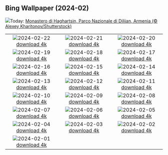 ## Bing Wallpaper (2024-02)
![](https://www.bing.com/th?id=OHR.HaghartsinMonastery_IT-IT8194609337_UHD.jpg&w=1000)Today: [Monastero di Haghartsin, Parco Nazionale di Dilijan, Armenia (© Alexey Kharitonov/Shutterstock)](https://www.bing.com/th?id=OHR.HaghartsinMonastery_IT-IT8194609337_UHD.jpg)

|      |      |      |
| :----: | :----: | :----: |
|![](https://www.bing.com/th?id=OHR.BrightonBoxes_IT-IT6630946422_UHD.jpg&pid=hp&w=384&h=216&rs=1&c=4)2024-02-22 [download 4k](https://www.bing.com/th?id=OHR.BrightonBoxes_IT-IT6630946422_UHD.jpg)|![](https://www.bing.com/th?id=OHR.YosemiteFirefall_IT-IT1880342554_UHD.jpg&pid=hp&w=384&h=216&rs=1&c=4)2024-02-21 [download 4k](https://www.bing.com/th?id=OHR.YosemiteFirefall_IT-IT1880342554_UHD.jpg)|![](https://www.bing.com/th?id=OHR.PeakDistrictNP_IT-IT5172127370_UHD.jpg&pid=hp&w=384&h=216&rs=1&c=4)2024-02-20 [download 4k](https://www.bing.com/th?id=OHR.PeakDistrictNP_IT-IT5172127370_UHD.jpg)|
|![](https://www.bing.com/th?id=OHR.CarnavalTenerife_IT-IT6859565404_UHD.jpg&pid=hp&w=384&h=216&rs=1&c=4)2024-02-19 [download 4k](https://www.bing.com/th?id=OHR.CarnavalTenerife_IT-IT6859565404_UHD.jpg)|![](https://www.bing.com/th?id=OHR.DominicaWhales_IT-IT8820553852_UHD.jpg&pid=hp&w=384&h=216&rs=1&c=4)2024-02-18 [download 4k](https://www.bing.com/th?id=OHR.DominicaWhales_IT-IT8820553852_UHD.jpg)|![](https://www.bing.com/th?id=OHR.LakeDolomites_IT-IT2963188233_UHD.jpg&pid=hp&w=384&h=216&rs=1&c=4)2024-02-17 [download 4k](https://www.bing.com/th?id=OHR.LakeDolomites_IT-IT2963188233_UHD.jpg)|
|![](https://www.bing.com/th?id=OHR.BackyardBird_IT-IT6515911686_UHD.jpg&pid=hp&w=384&h=216&rs=1&c=4)2024-02-16 [download 4k](https://www.bing.com/th?id=OHR.BackyardBird_IT-IT6515911686_UHD.jpg)|![](https://www.bing.com/th?id=OHR.HippopotamusDay_IT-IT9950254763_UHD.jpg&pid=hp&w=384&h=216&rs=1&c=4)2024-02-15 [download 4k](https://www.bing.com/th?id=OHR.HippopotamusDay_IT-IT9950254763_UHD.jpg)|![](https://www.bing.com/th?id=OHR.BowingCrane_IT-IT9417947557_UHD.jpg&pid=hp&w=384&h=216&rs=1&c=4)2024-02-14 [download 4k](https://www.bing.com/th?id=OHR.BowingCrane_IT-IT9417947557_UHD.jpg)|
|![](https://www.bing.com/th?id=OHR.CarnevaleViareggio_IT-IT8940909658_UHD.jpg&pid=hp&w=384&h=216&rs=1&c=4)2024-02-13 [download 4k](https://www.bing.com/th?id=OHR.CarnevaleViareggio_IT-IT8940909658_UHD.jpg)|![](https://www.bing.com/th?id=OHR.GiantTortoise_IT-IT7539494378_UHD.jpg&pid=hp&w=384&h=216&rs=1&c=4)2024-02-12 [download 4k](https://www.bing.com/th?id=OHR.GiantTortoise_IT-IT7539494378_UHD.jpg)|![](https://www.bing.com/th?id=OHR.FolegandrosGreece_IT-IT6602141211_UHD.jpg&pid=hp&w=384&h=216&rs=1&c=4)2024-02-11 [download 4k](https://www.bing.com/th?id=OHR.FolegandrosGreece_IT-IT6602141211_UHD.jpg)|
|![](https://www.bing.com/th?id=OHR.ChinaDragon_IT-IT5937378207_UHD.jpg&pid=hp&w=384&h=216&rs=1&c=4)2024-02-10 [download 4k](https://www.bing.com/th?id=OHR.ChinaDragon_IT-IT5937378207_UHD.jpg)|![](https://www.bing.com/th?id=OHR.PegadungRocks_IT-IT3929820367_UHD.jpg&pid=hp&w=384&h=216&rs=1&c=4)2024-02-09 [download 4k](https://www.bing.com/th?id=OHR.PegadungRocks_IT-IT3929820367_UHD.jpg)|![](https://www.bing.com/th?id=OHR.MtHoodOregon_IT-IT1426084840_UHD.jpg&pid=hp&w=384&h=216&rs=1&c=4)2024-02-08 [download 4k](https://www.bing.com/th?id=OHR.MtHoodOregon_IT-IT1426084840_UHD.jpg)|
|![](https://www.bing.com/th?id=OHR.StJamesPool_IT-IT1919954550_UHD.jpg&pid=hp&w=384&h=216&rs=1&c=4)2024-02-07 [download 4k](https://www.bing.com/th?id=OHR.StJamesPool_IT-IT1919954550_UHD.jpg)|![](https://www.bing.com/th?id=OHR.SanremoFestival_IT-IT4644793189_UHD.jpg&pid=hp&w=384&h=216&rs=1&c=4)2024-02-06 [download 4k](https://www.bing.com/th?id=OHR.SanremoFestival_IT-IT4644793189_UHD.jpg)|![](https://www.bing.com/th?id=OHR.WesternMonarchs_IT-IT2924035412_UHD.jpg&pid=hp&w=384&h=216&rs=1&c=4)2024-02-05 [download 4k](https://www.bing.com/th?id=OHR.WesternMonarchs_IT-IT2924035412_UHD.jpg)|
|![](https://www.bing.com/th?id=OHR.DevetashkaCave_IT-IT5414731780_UHD.jpg&pid=hp&w=384&h=216&rs=1&c=4)2024-02-04 [download 4k](https://www.bing.com/th?id=OHR.DevetashkaCave_IT-IT5414731780_UHD.jpg)|![](https://www.bing.com/th?id=OHR.LakeTahoeRock_IT-IT1070329112_UHD.jpg&pid=hp&w=384&h=216&rs=1&c=4)2024-02-03 [download 4k](https://www.bing.com/th?id=OHR.LakeTahoeRock_IT-IT1070329112_UHD.jpg)|![](https://www.bing.com/th?id=OHR.AlpineMarmot_IT-IT3513060995_UHD.jpg&pid=hp&w=384&h=216&rs=1&c=4)2024-02-02 [download 4k](https://www.bing.com/th?id=OHR.AlpineMarmot_IT-IT3513060995_UHD.jpg)|
|![](https://www.bing.com/th?id=OHR.HalbinselJasmund_IT-IT4499863722_UHD.jpg&pid=hp&w=384&h=216&rs=1&c=4)2024-02-01 [download 4k](https://www.bing.com/th?id=OHR.HalbinselJasmund_IT-IT4499863722_UHD.jpg)|